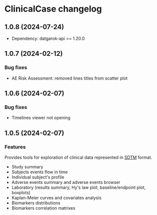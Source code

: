 # ClinicalCase changelog

## 1.0.8 (2024-07-24)

* Dependency: datgarok-api >= 1.20.0

## 1.0.7 (2024-02-12)

### Bug fixes

* AE Risk Assessment: removed lines titles from scatter plot

## 1.0.6 (2024-02-07)

### Bug fixes

* Timelines viewer not opening

## 1.0.5 (2024-02-07)

### Features

Provides tools for exploration of clinical data represented in [SDTM](https://www.cdisc.org/standards/foundational/sdtm) format.

* Study summary
* Subjects events flow in time
* Individual subject's profile
* Adverse events summary and adverse events browser
* Laboratory (results summary, Hy's law plot, baseline/endpoint plot, boxplots)
* Kaplan-Meier curves and covariates analysis
* Biomarkers distributions
* Biomarkers correlation matrixes
